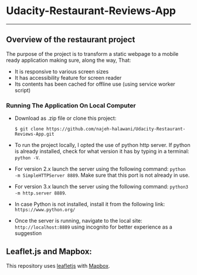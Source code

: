 # Udacity-Restaurant-Reviews-App
---
## Overview of the restaurant project

The purpose of the project is to transform a static webpage to a mobile ready application making sure, along the way, That:
* It is responsive to various screen sizes
* It has accessibility feature for screen reader
* Its contents has been cached for offline use (using service worker script)

### Running The Application On Local Computer

* Download as .zip file or clone this project:

    ```
    $ git clone https://github.com/najeh-halawani/Udacity-Restaurant-Reviews-App.git
    ```
* To run the project locally, I opted the use of python http server. If python is already installed, check for what version it has by typing in a terminal: `python -V`.
*  For version 2.x launch the server using the following command: `python -m SimpleHTTPServer 8889`. Make sure that this port is not already in use.
*  For version 3.x launch the server using the following command: `python3 -m http.server 8889`.
*  In case Python is not installed, install it from the following link: `https://www.python.org/`
*  Once the server is running, navigate to the local site: `http://localhost:8889` using incognito for better experience  as a suggestion


## Leaflet.js and Mapbox:

This repository uses [leafletjs](https://leafletjs.com/) with [Mapbox](https://www.mapbox.com/).
